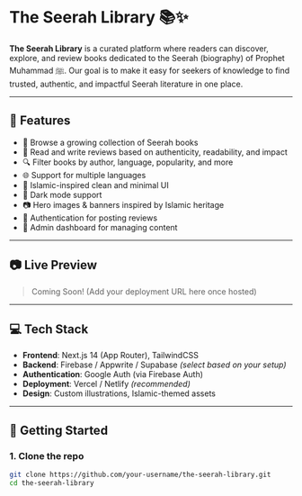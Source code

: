 # The Seerah Library 📚✨

**The Seerah Library** is a curated platform where readers can discover, explore, and review books dedicated to the Seerah (biography) of Prophet Muhammad ﷺ. Our goal is to make it easy for seekers of knowledge to find trusted, authentic, and impactful Seerah literature in one place.

---

## 🌟 Features

- 📖 Browse a growing collection of Seerah books
- 📝 Read and write reviews based on authenticity, readability, and impact
- 🔍 Filter books by author, language, popularity, and more
- 🌐 Support for multiple languages
- 🕌 Islamic-inspired clean and minimal UI
- 🌙 Dark mode support
- 📷 Hero images & banners inspired by Islamic heritage
- 🔐 Authentication for posting reviews
- 🧠 Admin dashboard for managing content

---

## 📷 Live Preview

> Coming Soon! (Add your deployment URL here once hosted)

---

## 💻 Tech Stack

- **Frontend**: Next.js 14 (App Router), TailwindCSS
- **Backend**: Firebase / Appwrite / Supabase *(select based on your setup)*
- **Authentication**: Google Auth (via Firebase Auth)
- **Deployment**: Vercel / Netlify *(recommended)*
- **Design**: Custom illustrations, Islamic-themed assets

---

## 🚀 Getting Started

### 1. Clone the repo
```bash
git clone https://github.com/your-username/the-seerah-library.git
cd the-seerah-library
